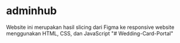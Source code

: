 # adminhub
Website ini merupakan hasil slicing dari Figma ke responsive website menggunakan HTML, CSS, dan JavaScript
"# Wedding-Card-Portal" 
